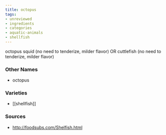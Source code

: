 ```yaml
---
title: octopus
tags:
- unreviewed
- ingredients
- categories
- aquatic-animals
- shellfish
---
```

octopus squid (no need to tenderize, milder flavor) OR cuttlefish (no need to tenderize, milder flavor)

### Other Names

* octopus

### Varieties

* [[shellfish]]

### Sources
* http://foodsubs.com/Shelfish.html
